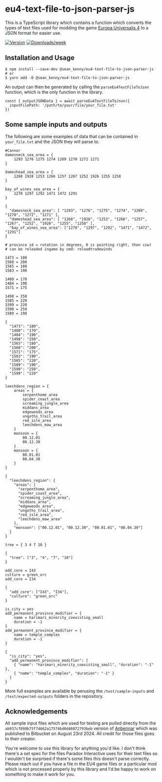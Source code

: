 # eu4-text-file-to-json-parser-js

This is a TypeScript library which contains a function which converts the types of text files used for modding the game [Europa Universalis 4](https://www.paradoxinteractive.com/games/europa-universalis-iv/about) to a JSON format for easier use.

[![Version](https://img.shields.io/npm/v/@sean_kenny/eu4-text-file-to-json-parser-js.svg)](https://www.npmjs.com/package/@sean_kenny/eu4-text-file-to-json-parser-js)
[![Downloads/week](https://img.shields.io/npm/dw/@sean_kenny/eu4-text-file-to-json-parser-js.svg)](https://www.npmjs.com/package/@sean_kenny/eu4-text-file-to-json-parser-js)

## Installation and Usage

```
$ npm install --save-dev @sean_kenny/eu4-text-file-to-json-parser-js
# or
$ yarn add -D @sean_kenny/eu4-text-file-to-json-parser-js
```

An output can then be generated by calling the `parseEu4TextFileToJson` function, which is the only function in the library.
```
const { outputJSONData } = await parseEu4TextFileToJson({
  inputFilePath: '/path/to/your/file/your_file.txt'
})
```

## Some sample inputs and outputs
The following are some examples of data that can be contained in `your_file.txt` and the JSON they will parse to.

```
#Cannor
damesneck_sea_area = {
	1293 1276 1275 1274 1269 1270 1272 1271
}

dameshead_sea_area = {
	1268 1928 1253 1266 1257 1267 1252 1926 1255 1258
}

bay_of_wines_sea_area = {
	1278 1297 1292 1471 1472 1291
}
```

```
{
  "damesneck_sea_area": [ "1293", "1276", "1275", "1274", "1269", "1270", "1272", "1271" ],
  "dameshead_sea_area": [ "1268", "1928", "1253", "1266", "1257", "1267", "1252", "1926", "1255", "1258" ],
  "bay_of_wines_sea_area": ["1278", "1297", "1292", "1471", "1472", "1291"]
}
```

```
# province id = rotation in degrees, 0 is pointing right, then ccw)
# can be reloaded ingame by cmd: reloadtradewinds

1473 = 180
1568 = 200
1565 = 180
1583 = 190

1480 = 170
1484 = 190
1571 = 175

1498 = 250
1585 = 220
1599 = 220
1590 = 250
1589 = 190
```

```
{
  "1473": "180",
  "1480": "170",
  "1484": "190",
  "1498": "250",
  "1565": "180",
  "1568": "200",
  "1571": "175",
  "1583": "190",
  "1585": "220",
  "1589": "190",
  "1590": "250",
  "1599": "220"
}
```

```
leechdens_region = {
	areas = {
		serpenthome_area
		spider_coast_area
		screaming_jungle_area
		middans_area
		edgewoods_area
		ungoths_trail_area
		red_isle_area
		leechdens_maw_area
	}
	monsoon = {
		00.12.01
		00.12.30
	}
	monsoon = {
		00.01.01
		00.04.30
	}
}
```

```
{
  "leechdens_region": {
    "areas": [
      "serpenthome_area",
      "spider_coast_area",
      "screaming_jungle_area",
      "middans_area",
      "edgewoods_area",
      "ungoths_trail_area",
      "red_isle_area",
      "leechdens_maw_area"
    ],
    "monsoon": ["00.12.01", "00.12.30", "00.01.01", "00.04.30"]
  }
}
```

```
tree = { 3 4 7 10 }
```

```
{
  "tree": ["3", "4", "7", "10"]
}
```

```
add_core = I43
culture = green_orc
add_core = I34
```

```
{
  "add_core": ["I43", "I34"],
  "culture": "green_orc"
}
```

```
is_city = yes
add_permanent_province_modifier = {
	name = harimari_minority_coexisting_small
	duration = -1
}
add_permanent_province_modifier = {
	name = temple_complex
	duration = -1
}
```

```
{
  "is_city": "yes",
  "add_permanent_province_modifier": [
    { "name": "harimari_minority_coexisting_small", "duration": "-1" },
    { "name": "temple_complex", "duration": "-1" }
  ]
}
```

More full examples are available by perusing the `/test/sample-inputs` and `/test/expected-outputs` folders in the repository.


## Acknowledgements

All sample input files which are used for testing are pulled directly from the `ab937cf899b75f74662a17574bd0d46072793beb` version of [Anbennar](https://bitbucket.org/JayBean/anbennar-eu4-fork-public-build) which was published to Bitbucket on August 23rd 2024. All credit for those files goes to their creator.

You're welcome to use this library for anything you'd like. I don't think there's a set spec for the files Paradox Interactive uses for their text files so I wouldn't be surprised if there's some files this doesn't parse correctly. Please reach out if you have a file in the EU4 game files or a particular mod which is not processed properly by this library and I'd be happy to work on something to make it work for you.